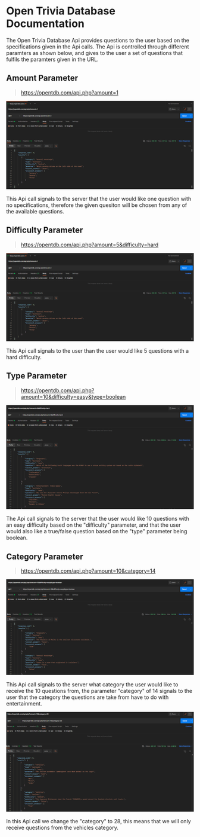 # Open Trivia Database Documentation
The Open Trivia Database Api provides questions to the user based on the specifications given in the Api calls.  The Api is controlled through different paramters as shown below, and gives to the user a set of questions that fulfils the paramters given in the URL.

## Amount Parameter
> https://opentdb.com/api.php?amount=1

![image1](image1.png)

This Api call signals to the server that the user would like one question with no specifications, therefore the given quesiton will be chosen from any of the available questions.

## Difficulty Parameter
> https://opentdb.com/api.php?amount=5&difficulty=hard

![image2](image2.png)

This Api call signals to the user than the user would like 5 questions with a hard difficulty.

## Type Parameter
> https://opentdb.com/api.php?amount=10&difficulty=easy&type=boolean

![image3](image3.png)

The Api call signals to the server that the user would like 10 questions with an easy difficulty based on the "difficulty" parameter, and that the user would also like a true/false question based on the "type" parameter being boolean.

## Category Parameter
> https://opentdb.com/api.php?amount=10&category=14

![image4](image4.png)

This Api call signals to the server what category the user would like to receive the 10 questions from, the parameter "category" of 14 signals to the user that the category the questions are take from have to do with entertainment.


![image5](image5.png)

In this Api call we change the "category" to 28, this means that we will only receive questions from the vehicles category.